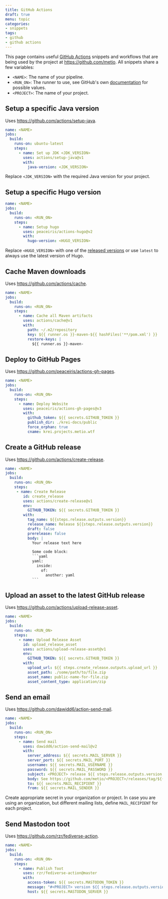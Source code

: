 ```yaml
---
title: GitHub Actions
draft: true
menu: topic
categories:
- snippets
tags:
- github
- github actions
---
```


This page contains useful [GitHub Actions](https://github.com/features/actions) snippets and workflows that are being used by the project at https://github.com/metio. All snippets share a few variables:

- `<NAME>`: The name of your pipeline.
- `<RUN_ON>`: The runner to use, see GitHub's own [documentation](https://help.github.com/en/actions/reference/workflow-syntax-for-github-actions#jobsjob_idruns-on) for possible values.
- `<PROJECT>`: The name of your project.

## Setup a specific Java version

Uses https://github.com/actions/setup-java.

```yaml
name: <NAME>
jobs:
  build:
    runs-on: ubuntu-latest
    steps:
      - name: Set up JDK <JDK_VERSION>
        uses: actions/setup-java@v1
        with:
          java-version: <JDK_VERSION>
```

Replace `<JDK_VERSION>` with the required Java version for your project.

## Setup a specific Hugo version

```yaml
name: <NAME>
jobs:
  build:
    runs-on: <RUN_ON>
    steps:
      - name: Setup hugo
        uses: peaceiris/actions-hugo@v2
        with:
          hugo-version: <HUGO_VERSION>
```

Replace `<HUGO_VERSION>` with one of the [released versions](https://github.com/gohugoio/hugo/releases) or use `latest` to always use the latest version of Hugo.

## Cache Maven downloads

Uses https://github.com/actions/cache.

```yaml
name: <NAME>
jobs:
  build:
    runs-on: <RUN_ON>
    steps:
      - name: Cache all Maven artifacts
        uses: actions/cache@v1
        with:
          path: ~/.m2/repository
          key: ${{ runner.os }}-maven-${{ hashFiles('**/pom.xml') }}
          restore-keys: |
            ${{ runner.os }}-maven-
```

## Deploy to GitHub Pages

Uses https://github.com/peaceiris/actions-gh-pages.

```yaml
name: <NAME>
jobs:
  build:
    runs-on: <RUN_ON>
    steps:
      - name: Deploy Website
        uses: peaceiris/actions-gh-pages@v3
        with:
          github_token: ${{ secrets.GITHUB_TOKEN }}
          publish_dir: ./krei-docs/public
          force_orphan: true
          cname: krei.projects.metio.wtf
```

## Create a GitHub release

Uses https://github.com/actions/create-release.

```yaml
name: <NAME>
jobs:
  build:
    runs-on: <RUN_ON>
    steps:
     - name: Create Release
        id: create_release
        uses: actions/create-release@v1
        env:
          GITHUB_TOKEN: ${{ secrets.GITHUB_TOKEN }}
        with:
          tag_name: ${{steps.release.outputs.version}}
          release_name: Release ${{steps.release.outputs.version}}
          draft: false
          prerelease: false
          body: |
            Your release text here

            Some code block:
            ```yaml
            yaml:
              inside:
                of:
                  another: yaml
            ```
```

## Upload an asset to the latest GitHub release

Uses https://github.com/actions/upload-release-asset.

```yaml
name: <NAME>
jobs:
  build:
    runs-on: <RUN_ON>
    steps:
      - name: Upload Release Asset
        id: upload_release_asset
        uses: actions/upload-release-asset@v1
        env:
          GITHUB_TOKEN: ${{ secrets.GITHUB_TOKEN }}
        with:
          upload_url: ${{ steps.create_release.outputs.upload_url }}
          asset_path: ./some/path/to/file.zip
          asset_name: public-name-for-file.zip
          asset_content_type: application/zip
```

## Send an email

Uses https://github.com/dawidd6/action-send-mail.

```yaml
name: <NAME>
jobs:
  build:
    runs-on: <RUN_ON>
    steps:
      - name: Send mail
        uses: dawidd6/action-send-mail@v2
        with:
          server_address: ${{ secrets.MAIL_SERVER }}
          server_port: ${{ secrets.MAIL_PORT }}
          username: ${{ secrets.MAIL_USERNAME }}
          password: ${{ secrets.MAIL_PASSWORD }}
          subject: <PROJECT> release ${{ steps.release.outputs.version }}
          body: See https://github.com/metio/<PROJECT>/releases/tag/${{ steps.release.outputs.version }} for details.
          to: ${{ secrets.MAIL_RECIPIENT }}
          from: ${{ secrets.MAIL_SENDER }}
```

Create appropriate secret in your organization or project. In case you are using an organization, but different mailing lists, define `MAIL_RECIPIENT` for each project.

## Send Mastodon toot

Uses https://github.com/rzr/fediverse-action.

```yaml
name: <NAME>
jobs:
  build:
    runs-on: <RUN_ON>
    steps:
      - name: Publish Toot
        uses: rzr/fediverse-action@master
        with:
          access-token: ${{ secrets.MASTODON_TOKEN }}
          message: "#<PROJECT> version ${{ steps.release.outputs.version }} published! https://github.com/metio/<PROJECT>/releases/tag/${{ steps.release.outputs.version }} #metio"
          host: ${{ secrets.MASTODON_SERVER }}
```
